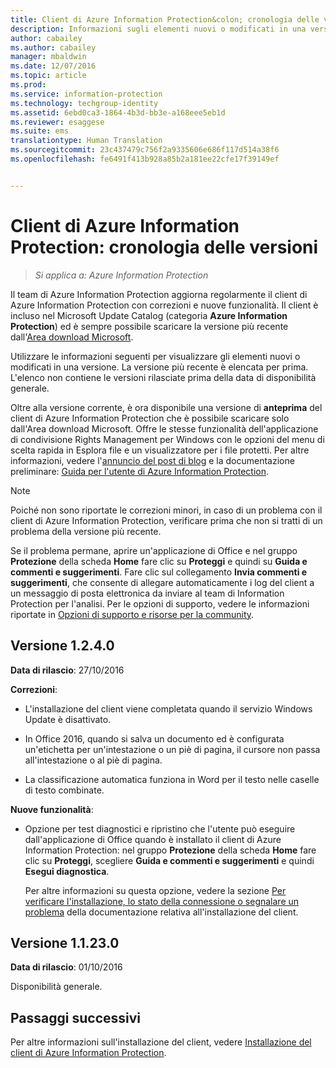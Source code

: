 ```yaml
---
title: Client di Azure Information Protection&colon; cronologia delle versioni | Azure Information Protection
description: Informazioni sugli elementi nuovi o modificati in una versione del client di Azure Information Protection per Windows.
author: cabailey
ms.author: cabailey
manager: mbaldwin
ms.date: 12/07/2016
ms.topic: article
ms.prod: 
ms.service: information-protection
ms.technology: techgroup-identity
ms.assetid: 6ebd0ca3-1864-4b3d-bb3e-a168eee5eb1d
ms.reviewer: esaggese
ms.suite: ems
translationtype: Human Translation
ms.sourcegitcommit: 23c437479c756f2a9335606e686f117d514a38f6
ms.openlocfilehash: fe6491f413b928a85b2a181ee22cfe17f39149ef


---
```


# <a name="azure-information-protection-client-version-release-history"></a>Client di Azure Information Protection: cronologia delle versioni

>*Si applica a: Azure Information Protection*

Il team di Azure Information Protection aggiorna regolarmente il client di Azure Information Protection con correzioni e nuove funzionalità. Il client è incluso nel Microsoft Update Catalog (categoria **Azure Information Protection**) ed è sempre possibile scaricare la versione più recente dall'[Area download Microsoft](https://www.microsoft.com/en-us/download/details.aspx?id=53018).

Utilizzare le informazioni seguenti per visualizzare gli elementi nuovi o modificati in una versione. La versione più recente è elencata per prima. L'elenco non contiene le versioni rilasciate prima della data di disponibilità generale.

Oltre alla versione corrente, è ora disponibile una versione di **anteprima** del client di Azure Information Protection che è possibile scaricare solo dall'Area download Microsoft. Offre le stesse funzionalità dell'applicazione di condivisione Rights Management per Windows con le opzioni del menu di scelta rapida in Esplora file e un visualizzatore per i file protetti. Per altre informazioni, vedere l'[annuncio del post di blog](https://blogs.technet.microsoft.com/enterprisemobility/2016/12/07/azure-information-protection-december-preview-now-available/) e la documentazione preliminare: [Guida per l'utente di Azure Information Protection](client-user-guide.md).

> [!NOTE]
> Poiché non sono riportate le correzioni minori, in caso di un problema con il client di Azure Information Protection, verificare prima che non si tratti di un problema della versione più recente.
>  
> Se il problema permane, aprire un'applicazione di Office e nel gruppo **Protezione** della scheda **Home** fare clic su **Proteggi** e quindi su **Guida e commenti e suggerimenti**. Fare clic sul collegamento **Invia commenti e suggerimenti**, che consente di allegare automaticamente i log del client a un messaggio di posta elettronica da inviare al team di Information Protection per l'analisi. Per le opzioni di supporto, vedere le informazioni riportate in [Opzioni di supporto e risorse per la community](../get-started/information-support.md#support-options-and-community-resources).

## <a name="version-1240"></a>Versione 1.2.4.0

**Data di rilascio**: 27/10/2016

**Correzioni**:

- L'installazione del client viene completata quando il servizio Windows Update è disattivato.

- In Office 2016, quando si salva un documento ed è configurata un'etichetta per un'intestazione o un piè di pagina, il cursore non passa all'intestazione o al piè di pagina.

- La classificazione automatica funziona in Word per il testo nelle caselle di testo combinate.

**Nuove funzionalità**:

- Opzione per test diagnostici e ripristino che l'utente può eseguire dall'applicazione di Office quando è installato il client di Azure Information Protection: nel gruppo **Protezione** della scheda **Home** fare clic su **Proteggi**, scegliere **Guida e commenti e suggerimenti** e quindi **Esegui diagnostica**. 

    Per altre informazioni su questa opzione, vedere la sezione [Per verificare l'installazione, lo stato della connessione o segnalare un problema](info-protect-client.md#to-verify-installation-connection-status-or-report-a-problem) della documentazione relativa all'installazione del client.

## <a name="version-11230"></a>Versione 1.1.23.0

**Data di rilascio**: 01/10/2016

Disponibilità generale.

## <a name="next-steps"></a>Passaggi successivi

Per altre informazioni sull'installazione del client, vedere [Installazione del client di Azure Information Protection](info-protect-client.md).



<!--HONumber=Dec16_HO1-->


